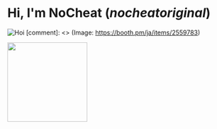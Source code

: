 # Hi, I'm __NoCheat__ (_nocheatoriginal_)

![](https://abload.de/img/nocheat_pfpuhjar.jpg "Hoi")
[comment]: <> (Image: https://booth.pm/ja/items/2559783)
<p>  
<!-- Programming Languages -->  
<img height="180em" src="https://verzel-stats2.vercel.app/api/top-langs/?username=nocheatoriginal&include_all_commits=true&count_private=true&show_icons=true&hide_border=true&layout=compact&hide=lua&langs_count=8&theme=react"/>  
</p>
